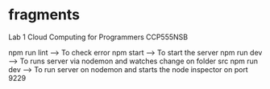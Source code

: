 # fragments

Lab 1 Cloud Computing for Programmers CCP555NSB

npm run lint --> To check error
npm start --> To start the server
npm run dev --> To runs server via nodemon and watches change on folder src
npm run dev --> To run server on nodemon and starts the node inspector on port 9229
